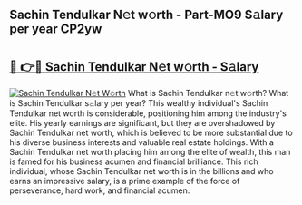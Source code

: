 ## Sachin Tendulkar N𝚎t w𝚘rth - Part-MO9 S𝚊lary per year CP2yw

# <h2><a href="http://gc4kpzm.nevu.top/?p=Sachin+Tendulkar">🔗 👉🔴 Sachin Tendulkar N𝚎t w𝚘rth - S𝚊lary</a></h2>

[![Sachin Tendulkar N𝚎t W𝚘rth](https://i.imgur.com/Oavwk0R.jpeg)](http://gc4kpzm.nevu.top/?p=Sachin+Tendulkar)
What is Sachin Tendulkar n𝚎t w𝚘rth? What is Sachin Tendulkar s𝚊lary per year?
This wealthy individual's Sachin Tendulkar net worth is considerable, positioning him among the industry's elite. His yearly earnings are significant, but they are overshadowed by Sachin Tendulkar net worth, which is believed to be more substantial due to his diverse business interests and valuable real estate holdings. With a Sachin Tendulkar net worth placing him among the elite of wealth, this man is famed for his business acumen and financial brilliance. This rich individual, whose Sachin Tendulkar net worth is in the billions and who earns an impressive salary, is a prime example of the force of perseverance, hard work, and financial acumen.
